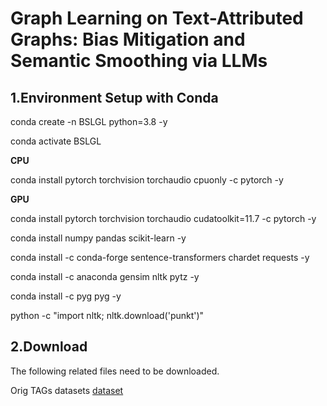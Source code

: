 # Graph Learning on Text-Attributed Graphs: Bias Mitigation and Semantic Smoothing via LLMs

## 1.Environment Setup with Conda

conda create -n BSLGL python=3.8 -y

conda activate BSLGL

**CPU**

conda install pytorch torchvision torchaudio cpuonly -c pytorch -y

**GPU**

conda install pytorch torchvision torchaudio cudatoolkit=11.7 -c pytorch -y

conda install numpy pandas scikit-learn -y

conda install -c conda-forge sentence-transformers chardet requests -y

conda install -c anaconda gensim nltk pytz -y

conda install -c pyg pyg -y

python -c "import nltk; nltk.download('punkt')"

## 2.Download
The following related files need to be downloaded.

Orig TAGs datasets
[dataset](https://drive.google.com/drive/folders/158wnv1zp2xOX2fKCUeLrzpxrpKRkJJzO?usp=drive_link)
